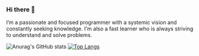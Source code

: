 ### Hi there 👋
I’m a passionate and focused programmer with a systemic vision and constantly seeking knowledge. I'm also a fast learner who is always striving to understand and solve problems.

![Anurag's GitHub stats](https://github-readme-stats.vercel.app/api?username=davibetoni&show_icons=true&theme=radical)
[![Top Langs](https://github-readme-stats.vercel.app/api/top-langs/?username=davibetoni&layout=compact)](https://github.com/anuraghazra/github-readme-stats)
<!--
**davibetoni/davibetoni** is a ✨ _special_ ✨ repository because its `README.md` (this file) appears on your GitHub profile.

Here are some ideas to get you started:

- 🔭 I’m currently working on ...
- 🌱 I’m currently learning ...
- 👯 I’m looking to collaborate on ...
- 🤔 I’m looking for help with ...
- 💬 Ask me about ...
- 📫 How to reach me: ...
- 😄 Pronouns: ...
- ⚡ Fun fact: ...
-->
